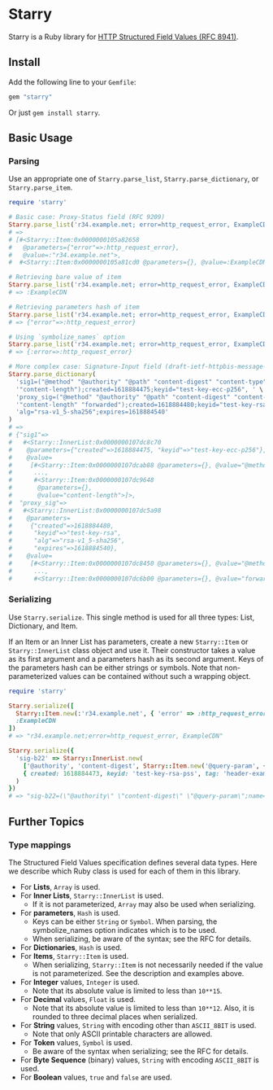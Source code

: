 # Starry

Starry is a Ruby library for [HTTP Structured Field Values (RFC 8941)](https://www.rfc-editor.org/rfc/rfc8941.html).

## Install

Add the following line to your `Gemfile`:

```ruby
gem "starry"
```

Or just `gem install starry`.

## Basic Usage

### Parsing

Use an appropriate one of `Starry.parse_list`, `Starry.parse_dictionary`, or `Starry.parse_item`.

```ruby
require 'starry'

# Basic case: Proxy-Status field (RFC 9209)
Starry.parse_list('r34.example.net; error=http_request_error, ExampleCDN')
# =>
# [#<Starry::Item:0x0000000105a82658
#   @parameters={"error"=>:http_request_error},
#   @value=:"r34.example.net">,
#  #<Starry::Item:0x0000000105a81cd0 @parameters={}, @value=:ExampleCDN>]

# Retrieving bare value of item
Starry.parse_list('r34.example.net; error=http_request_error, ExampleCDN')[1].value
# => :ExampleCDN

# Retrieving parameters hash of item
Starry.parse_list('r34.example.net; error=http_request_error, ExampleCDN')[0].parameters
# => {"error"=>:http_request_error}

# Using `symbolize_names` option
Starry.parse_list('r34.example.net; error=http_request_error, ExampleCDN', symbolize_names: true)[0].parameters
# => {:error=>:http_request_error}

# More complex case: Signature-Input field (draft-ietf-httpbis-message-signatures)
Starry.parse_dictionary(
  'sig1=("@method" "@authority" "@path" "content-digest" "content-type" ' \
  '"content-length");created=1618884475;keyid="test-key-ecc-p256", ' \
  'proxy_sig=("@method" "@authority" "@path" "content-digest" "content-type" ' \
  '"content-length" "forwarded");created=1618884480;keyid="test-key-rsa";' \
  'alg="rsa-v1_5-sha256";expires=1618884540'
)
# =>
# {"sig1"=>
#   #<Starry::InnerList:0x0000000107dc8c70
#    @parameters={"created"=>1618884475, "keyid"=>"test-key-ecc-p256"},
#    @value=
#     [#<Starry::Item:0x0000000107dcab88 @parameters={}, @value="@method">,
#      ...,
#      #<Starry::Item:0x0000000107dc9648
#       @parameters={},
#       @value="content-length">]>,
#  "proxy_sig"=>
#   #<Starry::InnerList:0x0000000107dc5a98
#    @parameters=
#     {"created"=>1618884480,
#      "keyid"=>"test-key-rsa",
#      "alg"=>"rsa-v1_5-sha256",
#      "expires"=>1618884540},
#    @value=
#     [#<Starry::Item:0x0000000107dc8450 @parameters={}, @value="@method">,
#      ...,
#      #<Starry::Item:0x0000000107dc6b00 @parameters={}, @value="forwarded">]>}
```

### Serializing

Use `Starry.serialize`. This single method is used for all three types: List, Dictionary, and Item.

If an Item or an Inner List has parameters, create a new `Starry::Item` or `Starry::InnerList` class object and use it. Their constructor takes a value as its first argument and a parameters hash as its second argument. Keys of the parameters hash can be either strings or symbols. Note that non-parameterized values can be contained without such a wrapping object.

```ruby
require 'starry'

Starry.serialize([
  Starry::Item.new(:'r34.example.net', { 'error' => :http_request_error }),
  :ExampleCDN
])
# => "r34.example.net;error=http_request_error, ExampleCDN"

Starry.serialize({
  'sig-b22' => Starry::InnerList.new(
    ['@authority', 'content-digest', Starry::Item.new('@query-param', { name: 'Pet' })],
    { created: 1618884473, keyid: 'test-key-rsa-pss', tag: 'header-example' }
  )
})
# => "sig-b22=(\"@authority\" \"content-digest\" \"@query-param\";name=\"Pet\");created=1618884473;keyid=\"test-key-rsa-pss\";tag=\"header-example\""
```

## Further Topics

### Type mappings

The Structured Field Values specification defines several data types. Here we describe which Ruby class is used for each of them in this library.

- For **Lists**, `Array` is used.
- For **Inner Lists**, `Starry::InnerList` is used.
    - If it is not parameterized, `Array` may also be used when serializing.
- For **parameters**, `Hash` is used.
    - Keys can be either `String` or `Symbol`. When parsing, the symbolize_names option indicates which is to be used.
    - When serializing, be aware of the syntax; see the RFC for details.
- For **Dictionaries**, `Hash` is used.
- For **Items**, `Starry::Item` is used.
    - When serializing, `Starry::Item` is not necessarily needed if the value is not parameterized. See the description and examples above.
- For **Integer** values, `Integer` is used.
    - Note that its absolute value is limited to less than `10**15`.
- For **Decimal** values, `Float` is used.
    - Note that its absolute value is limited to less than `10**12`. Also, it is rounded to three decimal places when serialized.
- For **String** values, `String` with encoding other than `ASCII_8BIT` is used.
    - Note that only ASCII printable characters are allowed.
- For **Token** values, `Symbol` is used.
    - Be aware of the syntax when serializing; see the RFC for details.
- For **Byte Sequence** (binary) values, `String` with encoding `ASCII_8BIT` is used.
- For **Boolean** values, `true` and `false` are used.
